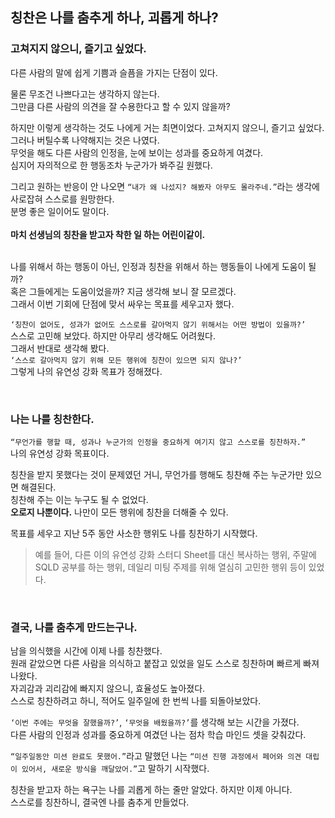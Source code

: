 ## 칭찬은 나를 춤추게 하나, 괴롭게 하나?

### 고쳐지지 않으니, 즐기고 싶었다.

다른 사람의 말에 쉽게 기쁨과 슬픔을 가지는 단점이 있다.

물론 무조건 나쁘다고는 생각하지 않는다. <br>
그만큼 다른 사람의 의견을 잘 수용한다고 할 수 있지 않을까?

하지만 이렇게 생각하는 것도 나에게 거는 최면이었다. 고쳐지지 않으니, 즐기고 싶었다. <br>
그러나 버틸수록 나약해지는 것은 나였다. <br>
무엇을 해도 다른 사람의 인정을, 눈에 보이는 성과를 중요하게 여겼다. <br>
심지어 자의적으로 한 행동조차 누군가가 봐주길 원했다.

그리고 원하는 반응이 안 나오면 `“내가 왜 나섰지? 해봤자 아무도 몰라주네.”`라는 생각에 사로잡혀 스스로를 원망한다. <br>
분명 좋은 일이어도 말이다. <br>
<br>
**마치 선생님의 칭찬을 받고자 착한 일 하는 어린이같이.** <br>
<br>

나를 위해서 하는 행동이 아닌, 인정과 칭찬을 위해서 하는 행동들이 나에게 도움이 될까? <br>
혹은 그들에게는 도움이었을까? 지금 생각해 보니 잘 모르겠다. <br>
그래서 이번 기회에 단점에 맞서 싸우는 목표를 세우고자 했다.

`‘칭찬이 없어도, 성과가 없어도 스스로를 갈아먹지 않기 위해서는 어떤 방법이 있을까?’` <br>
스스로 고민해 보았다. 하지만 아무리 생각해도 어려웠다. <br>
그래서 반대로 생각해 봤다. <br>
`‘스스로 갈아먹지 않기 위해 모든 행위에 칭찬이 있으면 되지 않나?’` <br>
그렇게 나의 유연성 강화 목표가 정해졌다.

<br>

### 나는 나를 칭찬한다.

`“무언가를 행할 때, 성과나 누군가의 인정을 중요하게 여기지 않고 스스로를 칭찬하자.”` <br>
나의 유연성 강화 목표이다.

칭찬을 받지 못했다는 것이 문제였던 거니, 무언가를 행해도 칭찬해 주는 누군가만 있으면 해결된다. <br>
칭찬해 주는 이는 누구도 될 수 없었다. <br>
**오로지 나뿐이다.** 나만이 모든 행위에 칭찬을 더해줄 수 있다. <br>

목표를 세우고 지난 5주 동안 사소한 행위도 나를 칭찬하기 시작했다. <br>
> 예를 들어, 다른 이의 유연성 강화 스터디 Sheet를 대신 복사하는 행위,
> 주말에 SQLD 공부를 하는 행위,
> 데일리 미팅 주제를 위해 열심히 고민한 행위 등이 있었다.

<br>

### 결국, 나를 춤추게 만드는구나.

남을 의식했을 시간에 이제 나를 칭찬했다. <br>
원래 같았으면 다른 사람을 의식하고 붙잡고 있었을 일도 스스로 칭찬하며 빠르게 빠져나왔다. <br>
자괴감과 괴리감에 빠지지 않으니, 효율성도 높아졌다. <br>
스스로 칭찬하려고 하니, 적어도 일주일에 한 번씩 나를 되돌아보았다.

`‘이번 주에는 무엇을 잘했을까?’`, `‘무엇을 배웠을까?’`를 생각해 보는 시간을 가졌다. <br>
다른 사람의 인정과 성과를 중요하게 여겼던 나는 점차 학습 마인드 셋을 갖춰갔다.

`“일주일동안 미션 완료도 못했어.”`라고 말했던 나는
`“미션 진행 과정에서 페어와 의견 대립이 있어서, 새로운 방식을 깨달았어.”`고 말하기 시작했다. <br>

칭찬을 받고자 하는 욕구는 나를 괴롭게 하는 줄만 알았다. 하지만 이제 아니다. <br>
스스로를 칭찬하니, 결국엔 나를 춤추게 만들었다.

